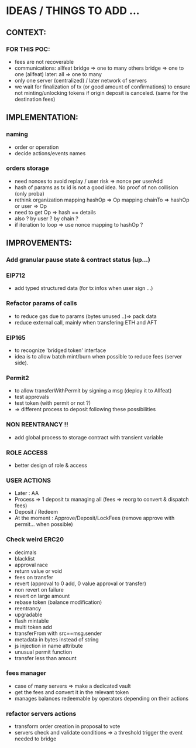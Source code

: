 # IDEAS / THINGS TO ADD ...

## CONTEXT:

### FOR THIS POC:

- fees are not recoverable
- communications:
  allfeat bridge => one to many
  others bridge => one to one (allfeat)
  later: all => one to many
- only one server (centralized) / later network of servers
- we wait for finalization of tx (or good amount of confirmations) to ensure not minting/unlocking tokens if origin deposit is canceled. (same for the destination fees)

## IMPLEMENTATION:

### naming

- order or operation
- decide actions/events names

### orders storage

- need nonces to avoid replay / user risk => nonce per userAdd
- hash of params as tx id is not a good idea. No proof of non collision (only proba)
- rethink organization
  mapping hashOp => Op
  mapping chainTo => hashOp
  or user => Op
- need to get Op => hash == details
- also ? by user ? by chain ?
- if iteration to loop => use nonce mapping to hashOp ?

## IMPROVEMENTS:

### Add granular pause state & contract status (up...)

### EIP712

- add typed structured data (for tx infos when user sign ...)

### Refactor params of calls

- to reduce gas due to params (bytes unused ..)=> pack data
- reduce external call, mainly when transfering ETH and AFT

### EIP165

- to recognize 'bridged token' interface
- idea is to allow batch mint/burn when possible to reduce fees (server side).

### Permit2

- to allow transferWithPermit by signing a msg (deploy it to Allfeat)
- test approvals
- test token (with permit or not ?)
- => different process to deposit following these possibilities

### NON REENTRANCY !!

- add global process to storage contract with transient variable

### ROLE ACCESS

- better design of role & access

### USER ACTIONS

- Later : AA
- Process => 1 deposit tx managing all (fees => reorg to convert & dispatch fees)
- Deposit / Redeem
- At the moment : Approve/Deposit/LockFees (remove approve with permit... when possible)

### Check weird ERC20

- decimals
- blacklist
- approval race
- return value or void
- fees on transfer
- revert (approval to 0 add, 0 value approval or transfer)
- non revert on failure
- revert on large amount
- rebase token (balance modification)
- reentrancy
- upgradable
- flash mintable
- multi token add
- transferFrom with src==msg.sender
- metadata in bytes instead of string
- js injection in name attribute
- unusual permit function
- transfer less than amount

### fees manager

- case of many servers => make a dedicated vault
- get the fees and convert it in the relevant token
- manages balances redeemable by operators depending on their actions

### refactor servers actions

- transform order creation in proposal to vote
- servers check and validate conditions => a threshold trigger the event needed to bridge

